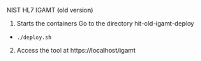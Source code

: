NIST HL7 IGAMT (old version)

1) Starts the containers
Go to the directory hit-old-igamt-deploy
 - `./deploy.sh`
2) Access the tool at https://localhost/igamt
